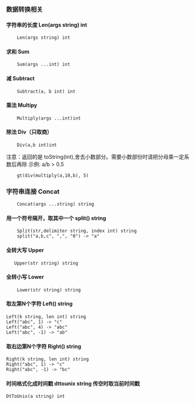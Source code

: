 ### 数据转换相关

#### 字符串的长度 Len(args string) int
```
    Len(args string) int
```

#### 求和 Sum
```
    Sum(args ...int) int
```

#### 减 Subtract
```
    Subtract(a, b int) int
```

#### 乘法 Multipy
```
    Multiply(args ...int)int
```

#### 除法 Div（只取商）

```
    Div(a,b int)int
```

注意：返回的是 toString(int),舍去小数部分。需要小数部份时请把分母乘一定系数后再除
示例:  a/b > 0.5
```
    gt(div(multiply(a,10,b), 5)
```

### 字符串连接 Concat
```
    Concat(args ...string) string
```

#### 用一个符号隔开，取其中一个 split() string
```
    Split(str,delimiter string, index int) string
    split("a,b,c", ",", "0") -> "a"
```

#### 全转大写 Upper
 ```
    Upper(str string) string
```

#### 全转小写 Lower
```
    Lower(str string) string 
```

#### 取左第N个字符 Left() string
```
Left(k string, len int) string
Left("abc", 1) -> "c"
Left("abc", 4) -> "abc"
Left("abc", -1) -> "ab"
```

#### 取右边第N个字符 Right() string
```
Right(k string, len int) string
Right("abc", 1) -> "c"
Right("abc", -1) -> "bc"
```

#### 时间格式化成时间戳 dttounix string 传空时取当前时间戳
```
DtToUnix(a string) int 
```